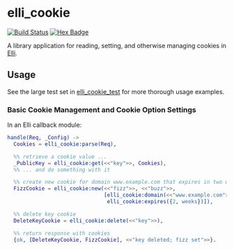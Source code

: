 # elli_cookie

[![Build Status][Travis badge]][Travis link]
[![Hex Badge][Hex badge]][Hex link]

[Travis badge]: https://travis-ci.org/elli-lib/elli_cookie.svg?branch=master
[Travis link]: https://travis-ci.org/elli-lib/elli_cookie
[Hex badge]: https://img.shields.io/hexpm/v/elli_cookie.svg
[Hex link]: https://hex.pm/packages/elli_cookie

A library application for reading, setting, and otherwise managing cookies in
[Elli](https://github.com/knutin/elli).

## Usage

See the large test set in [elli_cookie_test](test/elli_cookie_test.erl) for more
thorough usage examples.

### Basic Cookie Management and Cookie Option Settings

In an Elli callback module:

``` erlang
handle(Req, _Config) ->
  Cookies = elli_cookie:parse(Req),

  %% retrieve a cookie value ...
  _PublicKey = elli_cookie:get(<<"key">>, Cookies),
  %% ... and do something with it

  %% create new cookie for domain www.example.com that expires in two weeks
  FizzCookie = elli_cookie:new(<<"fizz">>, <<"buzz">>,
                               [elli_cookie:domain(<<"www.example.com">>),
                                elli_cookie:expires({2, weeks})]),

  %% delete key cookie
  DeleteKeyCookie = elli_cookie:delete(<<"key">>),

  %% return response with cookies
  {ok, [DeleteKeyCookie, FizzCookie], <<"key deleted; fizz set">>}.
```
